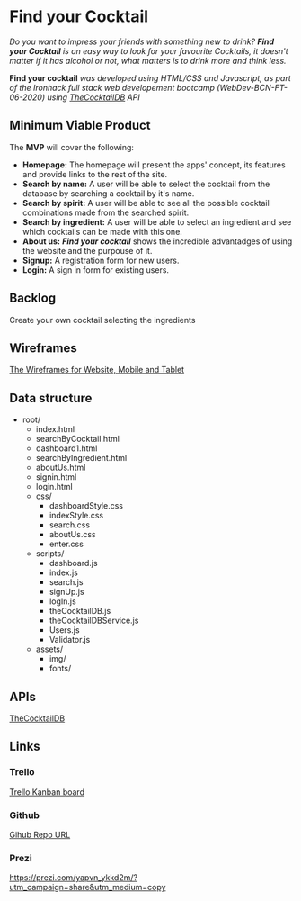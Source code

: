 # Find your Cocktail

_Do you want to impress your friends with something new to drink? **Find your Cocktail** is an easy way to look for your favourite Cocktails, it doesn't matter if it has alcohol or not, what matters is to drink more and think less._

**Find your cocktail** _was developed using HTML/CSS and Javascript, as part of the Ironhack full stack web developement bootcamp (WebDev-BCN-FT-06-2020) using [TheCocktailDB](https://www.thecocktaildb.com/api.php) API_

## Minimum Viable Product

The **MVP** will cover the following:

- **Homepage:** The homepage will present the apps' concept, its features and provide links to the rest of the site.
- **Search by name:** A user will be able to select the cocktail from the database by searching a cocktail by it's name.
- **Search by spirit:** A user will be able to see all the possible cocktail combinations made from the searched spirit.
- **Search by ingredient:** A user will be able to select an ingredient and see which cocktails can be made with this one.
- **About us:** **_Find your cocktail_** shows the incredible advantadges of using the website and the purpouse of it.
- **Signup:** A registration form for new users.
- **Login:** A sign in form for existing users.

## Backlog

Create your own cocktail selecting the ingredients

## Wireframes

[The Wireframes for Website, Mobile and Tablet](https://github.com/adrimual/M1-Find-Your-Cocktail/tree/master/M1-WIREFRAMES)

## Data structure

- root/
  - index.html
  - searchByCocktail.html
  - dashboard1.html
  - searchByIngredient.html
  - aboutUs.html
  - signin.html
  - login.html
  - css/
    - dashboardStyle.css
    - indexStyle.css
    - search.css
    - aboutUs.css
    - enter.css
  - scripts/
    - dashboard.js
    - index.js
    - search.js
    - signUp.js
    - logIn.js
    - theCocktailDB.js
    - theCocktailDBService.js
    - Users.js
    - Validator.js
  - assets/
    - img/
    - fonts/

## APIs

[TheCocktailDB](https://www.thecocktaildb.com/api.php)

## Links

### Trello

[Trello Kanban board](https://trello.com/b/blFMX0Rn/find-your-cocktail)

### Github

[Gihub Repo URL](https://github.com/adrimual/M1-Find-Your-Cocktail)

### Prezi

https://prezi.com/yapvn_ykkd2m/?utm_campaign=share&utm_medium=copy
